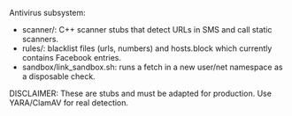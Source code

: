 Antivirus subsystem:
- scanner/: C++ scanner stubs that detect URLs in SMS and call static scanners.
- rules/: blacklist files (urls, numbers) and hosts.block which currently contains Facebook entries.
- sandbox/link_sandbox.sh: runs a fetch in a new user/net namespace as a disposable check.

DISCLAIMER: These are stubs and must be adapted for production. Use YARA/ClamAV for real detection.
